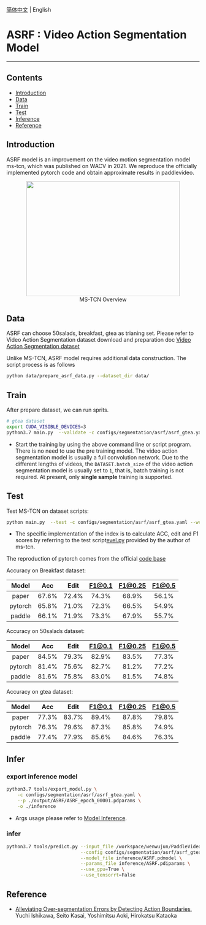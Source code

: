 [简体中文](../../../zh-CN/model_zoo/segmentation/asrf.md) | English

# ASRF : Video Action Segmentation Model

---
## Contents

- [Introduction](#Introduction)
- [Data](#Data)
- [Train](#Train)
- [Test](#Test)
- [Inference](#Inference)
- [Reference](#Reference)

## Introduction

ASRF model is an improvement on the video motion segmentation model ms-tcn, which was published on WACV in 2021. We reproduce the officially implemented pytorch code and obtain approximate results in paddlevideo.

<p align="center">
<img src="../../../images/asrf.png" height=300 width=400 hspace='10'/> <br />
MS-TCN Overview
</p>

## Data

ASRF can choose 50salads, breakfast, gtea as trianing set. Please refer to Video Action Segmentation dataset download and preparation doc [Video Action Segmentation dataset](../../dataset/SegmentationDataset.md)

Unlike MS-TCN, ASRF model requires additional data construction. The script process is as follows
```bash
python data/prepare_asrf_data.py --dataset_dir data/
```

## Train

After prepare dataset, we can run sprits.

```bash
# gtea dataset
export CUDA_VISIBLE_DEVICES=3
python3.7 main.py  --validate -c configs/segmentation/asrf/asrf_gtea.yaml
```

- Start the training by using the above command line or script program. There is no need to use the pre training model. The video action segmentation model is usually a full convolution network. Due to the different lengths of videos, the `DATASET.batch_size` of the video action segmentation model is usually set to `1`, that is, batch training is not required. At present, only **single sample** training is supported.

## Test

Test MS-TCN on dataset scripts:

```bash
python main.py  --test -c configs/segmentation/asrf/asrf_gtea.yaml --weights=./output/ASRF/ASRF_epoch_00001.pdparams
```

- The specific implementation of the index is to calculate ACC, edit and F1 scores by referring to the test script[evel.py](https://github.com/yabufarha/ms-tcn/blob/master/eval.py) provided by the author of ms-tcn.

The reproduction of pytorch comes from the official [code base](https://github.com/yiskw713/asrf)

Accuracy on Breakfast dataset:

| Model | Acc | Edit | F1@0.1 | F1@0.25 | F1@0.5 |
| :---: | :---: | :---: | :---: | :---: | :---: |
| paper | 67.6% | 72.4% | 74.3% | 68.9% | 56.1% |
| pytorch | 65.8% | 71.0% | 72.3% | 66.5% | 54.9% |
| paddle | 66.1% | 71.9% | 73.3% | 67.9% | 55.7% |

Accuracy on 50salads dataset:

| Model | Acc | Edit | F1@0.1 | F1@0.25 | F1@0.5 |
| :---: | :---: | :---: | :---: | :---: | :---: |
| paper | 84.5% | 79.3% | 82.9% | 83.5% | 77.3% |
| pytorch | 81.4% | 75.6% | 82.7% | 81.2% | 77.2% |
| paddle | 81.6% | 75.8% | 83.0% | 81.5% | 74.8% |

Accuracy on gtea dataset:

| Model | Acc | Edit | F1@0.1 | F1@0.25 | F1@0.5 |
| :---: | :---: | :---: | :---: | :---: | :---: |
| paper | 77.3% | 83.7% | 89.4% | 87.8% | 79.8% |
| pytorch | 76.3% | 79.6% | 87.3% | 85.8% | 74.9% |
| paddle | 77.4% | 77.9% | 85.6% | 84.6% | 76.3% |

## Infer

### export inference model

```bash
python3.7 tools/export_model.py \
    -c configs/segmentation/asrf/asrf_gtea.yaml \
    --p ./output/ASRF/ASRF_epoch_00001.pdparams \
    -o ./inference
```

- Args usage please refer to [Model Inference](https://github.com/PaddlePaddle/PaddleVideo/blob/release/2.0/docs/zh-CN/start.md#2-%E6%A8%A1%E5%9E%8B%E6%8E%A8%E7%90%86).

### infer

```bash
python3.7 tools/predict.py --input_file /workspace/wenwujun/PaddleVideo/data/50salads/features/rgb-01-1.npy \
                           --config configs/segmentation/asrf/asrf_gtea.yaml \
                           --model_file inference/ASRF.pdmodel \
                           --params_file inference/ASRF.pdiparams \
                           --use_gpu=True \
                           --use_tensorrt=False
```

## Reference

- [Alleviating Over-segmentation Errors by Detecting Action Boundaries](https://arxiv.org/pdf/2007.06866v1.pdf), Yuchi Ishikawa, Seito Kasai, Yoshimitsu Aoki, Hirokatsu Kataoka
